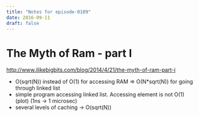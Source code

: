 ```yaml
---
title: "Notes for episode-0109"
date: 2016-09-11
draft: false
---
```


# The Myth of Ram - part I
http://www.ilikebigbits.com/blog/2014/4/21/the-myth-of-ram-part-i

- O(sqrt(N)) instead of O(1) for accessing RAM => O(N*sqrt(N)) for going through linked list
- simple program accessing linked list. Accessing element is not O(1) (plot) (1ns -> 1 microsec)
- several levels of caching -> O(sqrt(N))
